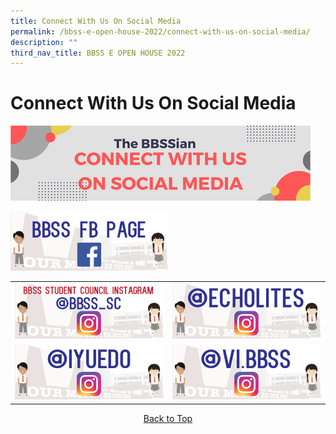 ```yaml
---
title: Connect With Us On Social Media
permalink: /bbss-e-open-house-2022/connect-with-us-on-social-media/
description: ""
third_nav_title: BBSS E OPEN HOUSE 2022
---
```


<a id="top"></a>

# Connect With Us On Social Media

![](/images/Bbss%20e%20open%20house%202022/6_connect%20with%20us%20on%20social%20media.png)


<a href="https://www.facebook.com/BukitBatokSecondarySchool/" target="_blank"><img src="/images/Bbss%20e%20open%20house%202022/bbss-fb.png" style="width:50%;float:center"></a>

|   |   |
|---|---|
| <a href="https://www.instagram.com/bbss_sc/" target="_blank"><img src="/images/Bbss%20e%20open%20house%202022/bbss_sc.png" style="width:100%"></a>  | <a href="https://www.instagram.com/echolites/?hl=en" target="_blank"><img src="/images/Bbss%20e%20open%20house%202022/echolites.png" style="width:100%"></a>    |
| <a href="https://www.instagram.com/iyuedo/?hl=en" target="_blank"><img src="/images/Bbss%20e%20open%20house%202022/iyuedo.png" style="width:100%"></a>   | <a href="https://www.instagram.com/vi.bbss/?hl=en" target="_blank"><img src="/images/Bbss%20e%20open%20house%202022/vibbs.png" style="width:100%"></a>   |


<center><a href="#top">Back to Top</a></center>